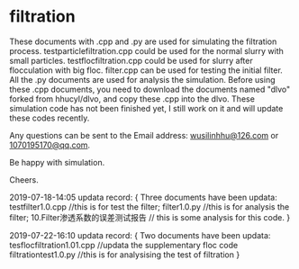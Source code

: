 # filtration
These documents with .cpp and .py are used for simulating the filtration process.
testparticlefiltration.cpp could be used for the normal slurry with small particles.
testflocfiltration.cpp could be used for slurry after flocculation with big floc.
filter.cpp can be used for testing the initial filter.
All the .py documents are used for analysis the simulation.
Before using these .cpp documents, you need to download the documents named "dlvo" forked from hhucyl/dlvo,
and copy these .cpp into the dlvo.
These simulation code has not been finished yet, I still work on it and will update these codes recently.

Any questions can be sent to the Email address: wusilinhhu@126.com  or 1070195170@qq.com.

Be happy with simulation.

Cheers.

2019-07-18-14:05
updata record:
{
Three documents have been updata:
testfilter1.0.cpp                  //this is for test the filter;
filter1.0.py                       //this is for analysis the filter;
10.Filter渗透系数的误差测试报告       // this is some analysis for this code.
}


2019-07-22-16:10
updata record:
{
Two documents have been updata:
tesflocfiltration1.01.cpp         //updata the supplementary floc code
filtrationtest1.0.py              //this is for analysising the test of filtration
}
